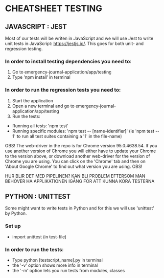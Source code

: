 # CHEATSHEET TESTING

## JAVASCRIPT : JEST
Most of our tests will be writen in JavaScript and we will use Jest to write unit tests in JavaScript: https://jestjs.io/. This goes for both unit- and regression testing.

### In order to install testing dependencies you need to:
1. Go to emergency-journal-application/app/testing
2. Type 'npm install' in terminal

### In order to run the regression tests you need to:
1. Start the application
2. Open a new terminal and go to emergency-journal-application/app/testing
3. Run the tests:
* Running all tests: 'npm test'
* Running specific modules: 'npm test -- [name-identifier]' (ie 'npm test -- 1' to run all test suites containing a '1' in the file-name)

OBS! The web-driver in the repo is for Chrome version 95.0.4638.54. If you use another version of Chrome you will either have to update your Chrome to the version above, or download another web-driver for the version of Chrome you are using. You can click on the 'Chrome' tab and then on 'About Google Chrome' to find out what version you are using. OBS!

HUR BLIR DET MED PIPELINEN? KAN BLI PROBLEM EFTERSOM MAN BEHÖVER HA APPLIKATIONEN IGÅNG FÖR ATT KUNNA KÖRA TESTERNA

## PYTHON : UNITTEST
Some might want to write tests in Python and for this we will use 'unittest' by Python.

### Set up
* import unittest (in test-file)

### In order to run the tests:
* Type python [testscript_name].py in terminal
* the '-v' option shows more info in terminal
* the '-m' option lets you run tests from modules, classes